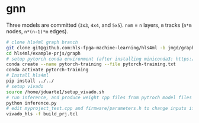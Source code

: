 # gnn

Three models are committed (`3x3`, `4x4`, and `5x5`). `nxm` = `n` layers, `m` tracks (`n*m` nodes, `n*(n-1)*m` edges).

```bash
# clone hls4ml graph branch
git clone git@github.com:hls-fpga-machine-learning/hls4ml -b jmgd/graph
cd hls4ml/example-prjs/graph
# setup pytorch conda environment (after installing miniconda3: https://docs.conda.io/en/latest/miniconda.html)
conda create --name pytorch-training --file pytorch-training.txt 
conda activate pytorch-training
# Install hls4ml
pip install ../../
# setup vivado
source /home/jduarte1/setup_vivado.sh
# run inference, and produce weight cpp files from pytroch model files (default 3x3)
python inference.py
# edit myproject_test.cpp and firmware/parameters.h to change inputs if you want to run 4x4 or 5x5 (default 3x3)
vivado_hls -f build_prj.tcl
```
